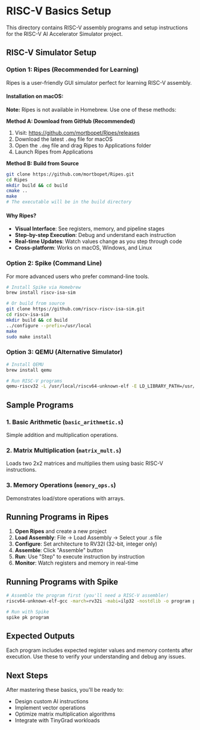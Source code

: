 # RISC-V Basics Setup

This directory contains RISC-V assembly programs and setup instructions for the RISC-V AI Accelerator Simulator project.

## RISC-V Simulator Setup

### Option 1: Ripes (Recommended for Learning)
Ripes is a user-friendly GUI simulator perfect for learning RISC-V assembly.

#### Installation on macOS:
**Note:** Ripes is not available in Homebrew. Use one of these methods:

**Method A: Download from GitHub (Recommended)**
1. Visit: https://github.com/mortbopet/Ripes/releases
2. Download the latest `.dmg` file for macOS
3. Open the `.dmg` file and drag Ripes to Applications folder
4. Launch Ripes from Applications

**Method B: Build from Source**
```bash
git clone https://github.com/mortbopet/Ripes.git
cd Ripes
mkdir build && cd build
cmake ..
make
# The executable will be in the build directory
```

#### Why Ripes?
- **Visual Interface**: See registers, memory, and pipeline stages
- **Step-by-step Execution**: Debug and understand each instruction
- **Real-time Updates**: Watch values change as you step through code
- **Cross-platform**: Works on macOS, Windows, and Linux

### Option 2: Spike (Command Line)
For more advanced users who prefer command-line tools.

```bash
# Install Spike via Homebrew
brew install riscv-isa-sim

# Or build from source
git clone https://github.com/riscv-riscv-isa-sim.git
cd riscv-isa-sim
mkdir build && cd build
../configure --prefix=/usr/local
make
sudo make install
```

### Option 3: QEMU (Alternative Simulator)
```bash
# Install QEMU
brew install qemu

# Run RISC-V programs
qemu-riscv32 -L /usr/local/riscv64-unknown-elf -E LD_LIBRARY_PATH=/usr/local/riscv64-unknown-elf/lib program
```

## Sample Programs

### 1. Basic Arithmetic (`basic_arithmetic.s`)
Simple addition and multiplication operations.

### 2. Matrix Multiplication (`matrix_mult.s`)
Loads two 2x2 matrices and multiplies them using basic RISC-V instructions.

### 3. Memory Operations (`memory_ops.s`)
Demonstrates load/store operations with arrays.

## Running Programs in Ripes

1. **Open Ripes** and create a new project
2. **Load Assembly**: File → Load Assembly → Select your .s file
3. **Configure**: Set architecture to RV32I (32-bit, integer only)
4. **Assemble**: Click "Assemble" button
5. **Run**: Use "Step" to execute instruction by instruction
6. **Monitor**: Watch registers and memory in real-time

## Running Programs with Spike

```bash
# Assemble the program first (you'll need a RISC-V assembler)
riscv64-unknown-elf-gcc -march=rv32i -mabi=ilp32 -nostdlib -o program program.s

# Run with Spike
spike pk program
```

## Expected Outputs

Each program includes expected register values and memory contents after execution. Use these to verify your understanding and debug any issues.

## Next Steps

After mastering these basics, you'll be ready to:
- Design custom AI instructions
- Implement vector operations
- Optimize matrix multiplication algorithms
- Integrate with TinyGrad workloads
